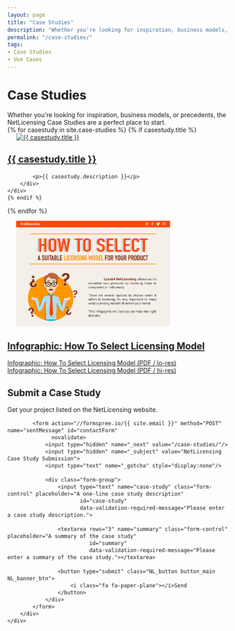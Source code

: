 ```yaml
---
layout: page
title: "Case Studies"
description: "Whether you're looking for inspiration, business models, or precedents, the NetLicensing Case Studies are a perfect place to start."
permalink: "/case-studies/"
tags:
- Case Studies
- Use Cases
---
```

<div class="row NL_banner">
    <div class="col-md-6 col-md-offset-3 NL_about_page">
        <h1>Case Studies</h1>
        <span>Whether you're looking for inspiration, business models, or precedents, the NetLicensing Case Studies are a perfect place to start.</span>
    </div>
</div>

<div class="NL_block">
{% for casestudy in site.case-studies %}
    {% if casestudy.title %}
    <div class="panel-body row">
        <div class="col-md-4">
            <a href="{{ casestudy.url }}" title="Case Study: {{ casestudy.title }}">
                <img alt="{{ casestudy.title }}" title="Case Study: {{ casestudy.title }}"
                 src="/img/case-studies/{{ casestudy.img }}" style="width: 350px;padding-left:20px;"/>
            </a>
        </div>
        <div class="col-md-8">
            <a href="{{ casestudy.url }}" title="Case Study: {{ casestudy.title }}">
                <h2>{{ casestudy.title }}</h2>
            </a>

            <p>{{ casestudy.description }}</p>
        </div>
    </div>
    {% endif %}
{% endfor %}

<div class="panel-body row">
    <div class="col-md-4">
        <img alt="Infographic: How To Select Licensing Model" title="Infographic: How To Select Licensing Model"
             src="/img/case-studies/how-to-select-licensing-model-infographic-netlicensing-icon.png" style="width: 350px;padding-left:20px;"/>
    </div>
    <div class="col-md-8">
        <a href="/resources/how-to-select-licensing-model-infographic-netlicensing.png" title="Infographic: How To Select Licensing Model">
          <h2>Infographic: How To Select Licensing Model</h2>
        </a>
        <p>
          <a href="/resources/how-to-select-licensing-model-infographic-netlicensing_lo.pdf" title="Infographic: How To Select Licensing Model (low)">Infographic: How To Select Licensing Model (PDF / lo-res)</a>
          <br/>
          <a href="/resources/how-to-select-licensing-model-infographic-netlicensing_hi.pdf" title="Infographic: How To Select Licensing Model (high)">Infographic: How To Select Licensing Model (PDF / hi-res)</a>
        </p>
    </div>
</div>

</div>

<div class="row">
    <div class="col-md-12 NL_form_light NL_block">
        <div class="col-md-8 col-md-offset-2 NL_form_light_text">
            <h2>Submit a Case Study</h2>
            <span>Get your project listed on the NetLicensing website.</span>

            <form action="//formspree.io/{{ site.email }}" method="POST" name="sentMessage" id="contactForm"
                  novalidate>
                <input type="hidden" name="_next" value="/case-studies/"/>
                <input type="hidden" name="_subject" value="NetLicensing Case Study Submission">
                <input type="text" name="_gotcha" style="display:none"/>

                <div class="form-group">
                    <input type="text" name="case-study" class="form-control" placeholder="A one-line case study description"
                           id="case-study"
                           data-validation-required-message="Please enter a case study description.">

                    <textarea rows="3" name="summary" class="form-control" placeholder="A summary of the case study"
                              id="summary"
                              data-validation-required-message="Please enter a summary of the case study."></textarea>

                    <button type="submit" class="NL_button button_main NL_banner_btn">
                        <i class="fa fa-paper-plane"></i>Send
                    </button>
                </div>
            </form>
        </div>
    </div>
</div>

